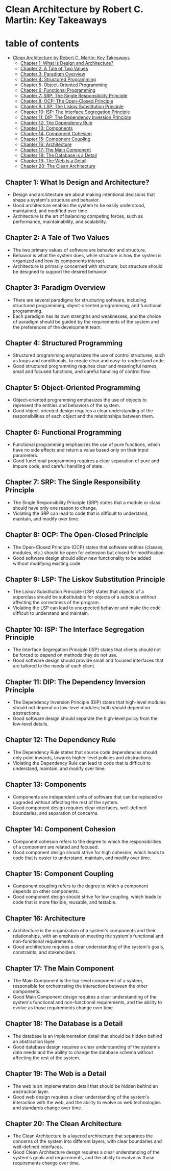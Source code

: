 # Clean Architecture by Robert C. Martin: Key Takeaways


# table of contents
- [Clean Architecture by Robert C. Martin: Key Takeaways](#clean-architecture-by-robert-c-martin-key-takeaways)
  - [Chapter 1: What Is Design and Architecture?](#chapter-1-what-is-design-and-architecture)
  - [Chapter 2: A Tale of Two Values](#chapter-2-a-tale-of-two-values)
  - [Chapter 3: Paradigm Overview](#chapter-3-paradigm-overview)
  - [Chapter 4: Structured Programming](#chapter-4-structured-programming)
  - [Chapter 5: Object-Oriented Programming](#chapter-5-object-oriented-programming)
  - [Chapter 6: Functional Programming](#chapter-6-functional-programming)
  - [Chapter 7: SRP: The Single Responsibility Principle](#chapter-7-srp-the-single-responsibility-principle)
  - [Chapter 8: OCP: The Open-Closed Principle](#chapter-8-ocp-the-open-closed-principle)
  - [Chapter 9: LSP: The Liskov Substitution Principle](#chapter-9-lsp-the-liskov-substitution-principle)
  - [Chapter 10: ISP: The Interface Segregation Principle](#chapter-10-isp-the-interface-segregation-principle)
  - [Chapter 11: DIP: The Dependency Inversion Principle](#chapter-11-dip-the-dependency-inversion-principle)
  - [Chapter 12: The Dependency Rule](#chapter-12-the-dependency-rule)
  - [Chapter 13: Components](#chapter-13-components)
  - [Chapter 14: Component Cohesion](#chapter-14-component-cohesion)
  - [Chapter 15: Component Coupling](#chapter-15-component-coupling)
  - [Chapter 16: Architecture](#chapter-16-architecture)
  - [Chapter 17: The Main Component](#chapter-17-the-main-component)
  - [Chapter 18: The Database is a Detail](#chapter-18-the-database-is-a-detail)
  - [Chapter 19: The Web is a Detail](#chapter-19-the-web-is-a-detail)
  - [Chapter 20: The Clean Architecture](#chapter-20-the-clean-architecture)

## Chapter 1: What Is Design and Architecture?
- Design and architecture are about making intentional decisions that shape a system's structure and behavior.
- Good architecture enables the system to be easily understood, maintained, and modified over time.
- Architecture is the art of balancing competing forces, such as performance, maintainability, and scalability.

## Chapter 2: A Tale of Two Values
- The two primary values of software are behavior and structure.
- Behavior is what the system does, while structure is how the system is organized and how its components interact.
- Architecture is primarily concerned with structure, but structure should be designed to support the desired behavior.

## Chapter 3: Paradigm Overview
- There are several paradigms for structuring software, including structured programming, object-oriented programming, and functional programming.
- Each paradigm has its own strengths and weaknesses, and the choice of paradigm should be guided by the requirements of the system and the preferences of the development team.

## Chapter 4: Structured Programming
- Structured programming emphasizes the use of control structures, such as loops and conditionals, to create clear and easy-to-understand code.
- Good structured programming requires clear and meaningful names, small and focused functions, and careful handling of control flow.

## Chapter 5: Object-Oriented Programming
- Object-oriented programming emphasizes the use of objects to represent the entities and behaviors of the system.
- Good object-oriented design requires a clear understanding of the responsibilities of each object and the relationships between them.

## Chapter 6: Functional Programming
- Functional programming emphasizes the use of pure functions, which have no side effects and return a value based only on their input parameters.
- Good functional programming requires a clear separation of pure and impure code, and careful handling of state.

## Chapter 7: SRP: The Single Responsibility Principle
- The Single Responsibility Principle (SRP) states that a module or class should have only one reason to change.
- Violating the SRP can lead to code that is difficult to understand, maintain, and modify over time.

## Chapter 8: OCP: The Open-Closed Principle
- The Open-Closed Principle (OCP) states that software entities (classes, modules, etc.) should be open for extension but closed for modification.
- Good software design should allow new functionality to be added without modifying existing code.

## Chapter 9: LSP: The Liskov Substitution Principle
- The Liskov Substitution Principle (LSP) states that objects of a superclass should be substitutable for objects of a subclass without affecting the correctness of the program.
- Violating the LSP can lead to unexpected behavior and make the code difficult to understand and maintain.

## Chapter 10: ISP: The Interface Segregation Principle
- The Interface Segregation Principle (ISP) states that clients should not be forced to depend on methods they do not use.
- Good software design should provide small and focused interfaces that are tailored to the needs of each client.

## Chapter 11: DIP: The Dependency Inversion Principle
- The Dependency Inversion Principle (DIP) states that high-level modules should not depend on low-level modules; both should depend on abstractions.
- Good software design should separate the high-level policy from the low-level details.

## Chapter 12: The Dependency Rule
- The Dependency Rule states that source code dependencies should only point inwards, towards higher-level policies and abstractions.
- Violating the Dependency Rule can lead to code that is difficult to understand, maintain, and modify over time.

## Chapter 13: Components
- Components are independent units of software that can be replaced or upgraded without affecting the rest of the system.
- Good component design requires clear interfaces, well-defined boundaries, and separation of concerns.

## Chapter 14: Component Cohesion
- Component cohesion refers to the degree to which the responsibilities of a component are related and focused.
- Good component design should strive for high cohesion, which leads to code that is easier to understand, maintain, and modify over time.

## Chapter 15: Component Coupling
- Component coupling refers to the degree to which a component depends on other components.
- Good component design should strive for low coupling, which leads to code that is more flexible, reusable, and testable.

## Chapter 16: Architecture
- Architecture is the organization of a system's components and their relationships, with an emphasis on meeting the system's functional and non-functional requirements.
- Good architecture requires a clear understanding of the system's goals, constraints, and stakeholders.

## Chapter 17: The Main Component
- The Main Component is the top-level component of a system, responsible for orchestrating the interactions between the other components.
- Good Main Component design requires a clear understanding of the system's functional and non-functional requirements, and the ability to evolve as those requirements change over time.

## Chapter 18: The Database is a Detail
- The database is an implementation detail that should be hidden behind an abstraction layer.
- Good database design requires a clear understanding of the system's data needs and the ability to change the database schema without affecting the rest of the system.

## Chapter 19: The Web is a Detail
- The web is an implementation detail that should be hidden behind an abstraction layer.
- Good web design requires a clear understanding of the system's interaction with the web, and the ability to evolve as web technologies and standards change over time.

## Chapter 20: The Clean Architecture
- The Clean Architecture is a layered architecture that separates the concerns of the system into different layers, with clear boundaries and well-defined interfaces.
- Good Clean Architecture design requires a clear understanding of the system's goals and requirements, and the ability to evolve as those requirements change over time.
